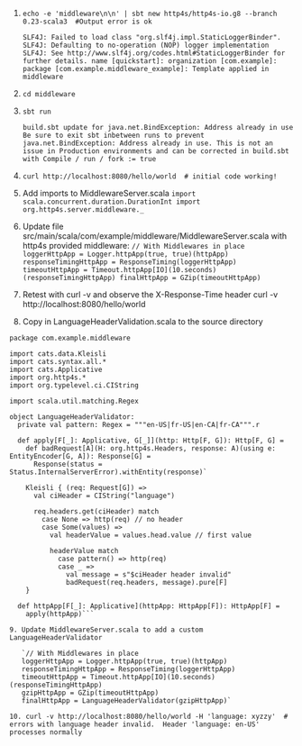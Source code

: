 1. `echo -e 'middleware\n\n' | sbt new http4s/http4s-io.g8 --branch 0.23-scala3  #Output error is ok`

   `SLF4J: Failed to load class "org.slf4j.impl.StaticLoggerBinder".
   SLF4J: Defaulting to no-operation (NOP) logger implementation
   SLF4J: See http://www.slf4j.org/codes.html#StaticLoggerBinder for further details.
   name [quickstart]: organization [com.example]: package [com.example.middleware_example]:
   Template applied in middleware`

2. `cd middleware`
3. `sbt run`

   `build.sbt update for java.net.BindException: Address already in use
   Be sure to exit sbt inbetween runs to prevent java.net.BindException: Address already in use.
   This is not an issue in Production environments and can be corrected in build.sbt with Compile / run / fork := true`

4. `curl http://localhost:8080/hello/world  # initial code working!`

5. Add imports to MiddlewareServer.scala
   `import scala.concurrent.duration.DurationInt
   import org.http4s.server.middleware._`

6. Update file src/main/scala/com/example/middleware/MiddlewareServer.scala with http4s provided middleware:
   `// With Middlewares in place
   loggerHttpApp = Logger.httpApp(true, true)(httpApp)
   responseTimingHttpApp = ResponseTiming(loggerHttpApp)
   timeoutHttpApp = Timeout.httpApp[IO](10.seconds)(responseTimingHttpApp)
   finalHttpApp = GZip(timeoutHttpApp)`

7. Retest with curl -v and observe the X-Response-Time header curl -v http://localhost:8080/hello/world

8. Copy in LanguageHeaderValidation.scala to the source directory

```
package com.example.middleware

import cats.data.Kleisli
import cats.syntax.all.*
import cats.Applicative
import org.http4s.*
import org.typelevel.ci.CIString

import scala.util.matching.Regex

object LanguageHeaderValidator:
  private val pattern: Regex = """en-US|fr-US|en-CA|fr-CA""".r

  def apply[F[_]: Applicative, G[_]](http: Http[F, G]): Http[F, G] =
    def badRequest[A](H: org.http4s.Headers, response: A)(using e: EntityEncoder[G, A]): Response[G] =
      Response(status = Status.InternalServerError).withEntity(response)`

    Kleisli { (req: Request[G]) =>
      val ciHeader = CIString("language")

      req.headers.get(ciHeader) match
        case None => http(req) // no header
        case Some(values) =>
          val headerValue = values.head.value // first value

          headerValue match
            case pattern() => http(req)
            case _ =>
              val message = s"$ciHeader header invalid"
              badRequest(req.headers, message).pure[F]
    }

  def httpApp[F[_]: Applicative](httpApp: HttpApp[F]): HttpApp[F] =
    apply(httpApp)```

9. Update MiddlewareServer.scala to add a custom LanguageHeaderValidator

   `// With Middlewares in place
   loggerHttpApp = Logger.httpApp(true, true)(httpApp)
   responseTimingHttpApp = ResponseTiming(loggerHttpApp)
   timeoutHttpApp = Timeout.httpApp[IO](10.seconds)(responseTimingHttpApp)
   gzipHttpApp = GZip(timeoutHttpApp)
   finalHttpApp = LanguageHeaderValidator(gzipHttpApp)`

10. curl -v http://localhost:8080/hello/world -H 'language: xyzzy'  # errors with language header invalid.  Header 'language: en-US' processes normally
